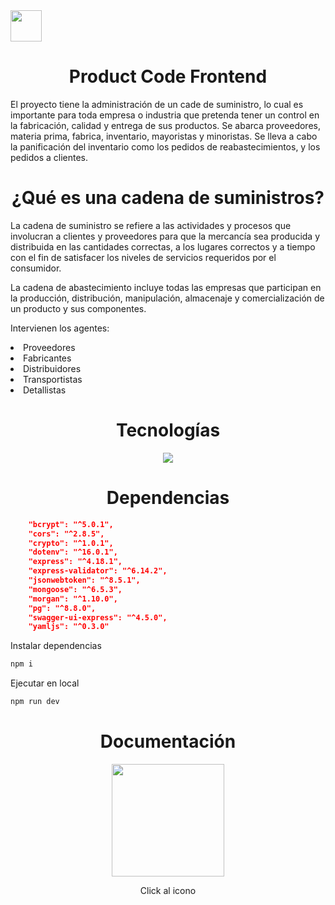 <img height="50em" src="https://user-images.githubusercontent.com/42653664/190834136-c7bb4313-f7a1-4827-bc6e-65cfe649dec1.png"/>

<div align="center">
<h1>Product Code Frontend</h1>
</div>
<p>
El proyecto tiene la administración de un cade de suministro, lo cual es importante para toda empresa o industria que pretenda tener un control en la fabricación, calidad y entrega de sus productos. Se abarca proveedores, materia prima, fabrica, inventario, mayoristas y minoristas. Se lleva a cabo la panificación del inventario como los pedidos de reabastecimientos, y los pedidos a clientes. 
</p>
<div align="center">
<h1>¿Qué es una cadena de suministros?</h1>
</div>

<p> 
La cadena de suministro se refiere a las actividades y procesos
que involucran a clientes y proveedores para que la mercancía
sea producida y distribuida en las cantidades correctas, a los
lugares correctos y a tiempo con el fin de satisfacer los niveles
de servicios requeridos por el consumidor.
</p>

<p> 
La cadena de abastecimiento incluye todas las empresas que participan en
la producción, distribución, manipulación, almacenaje y comercialización
de un producto y sus componentes.
</p>
<p>Intervienen los agentes:</p>
<li>Proveedores</li>
<li>Fabricantes</li>
<li>Distribuidores</li>
<li>Transportistas</li>
<li>Detallistas</li>

<div align="center">
<h1>Tecnologías</h1>
</div>

<p align="center">
  <a href="https://skillicons.dev">
    <img src="https://skillicons.dev/icons?i=js,html,css,react,materialui,tailwind,webpack,figma" />
  </a>
</p>


<div align="center">
<h1>Dependencias</h1>
</div>

```json
    "bcrypt": "^5.0.1",
    "cors": "^2.8.5",
    "crypto": "^1.0.1",
    "dotenv": "^16.0.1",
    "express": "^4.18.1",
    "express-validator": "^6.14.2",
    "jsonwebtoken": "^8.5.1",
    "mongoose": "^6.5.3",
    "morgan": "^1.10.0",
    "pg": "^8.8.0",
    "swagger-ui-express": "^4.5.0",
    "yamljs": "^0.3.0"
```
<p>Instalar dependencias</p>


```sh
npm i
```

<p>Ejecutar en local</p>

```sh
npm run dev
```
<div align="center">
<h1>Documentación</h1>
</div>
<div align="center">
 <a href = "https://servidor-operaciones.herokuapp.com/api/v1/docs/"><img height="180em" src="https://user-images.githubusercontent.com/42653664/196009008-5e5a5abf-ccea-460f-9d94-81d3c9653b30.png"></a> 
 <p>Click al icono</p>

</div>

 
